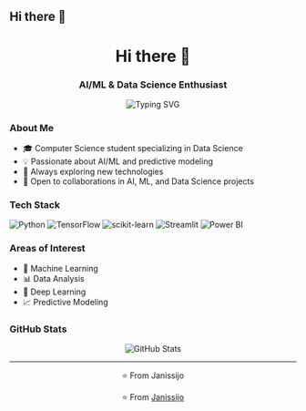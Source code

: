 ## Hi there 👋

<h1 align="center">Hi there 👋</h1>
<h3 align="center">AI/ML & Data Science Enthusiast</h3>

<p align="center">
  <img src="https://readme-typing-svg.herokuapp.com?font=Fira+Code&pause=1000&color=2C96F7&center=true&vCenter=true&width=435&lines=Data+Science+Student;Machine+Learning+Enthusiast;Python+Developer;Always+Learning" alt="Typing SVG" />
</p>

### About Me

- 🎓 Computer Science student specializing in Data Science
- 💡 Passionate about AI/ML and predictive modeling
- 🌱 Always exploring new technologies
- 👯 Open to collaborations in AI, ML, and Data Science projects

### Tech Stack

<p align="left">
<img src="https://img.shields.io/badge/Python-3776AB?style=for-the-badge&logo=python&logoColor=white" alt="Python"/>
<img src="https://img.shields.io/badge/TensorFlow-FF6F00?style=for-the-badge&logo=tensorflow&logoColor=white" alt="TensorFlow"/>
<img src="https://img.shields.io/badge/scikit--learn-F7931E?style=for-the-badge&logo=scikit-learn&logoColor=white" alt="scikit-learn"/>
<img src="https://img.shields.io/badge/Streamlit-FF4B4B?style=for-the-badge&logo=Streamlit&logoColor=white" alt="Streamlit"/>
<img src="https://img.shields.io/badge/Power_BI-F2C811?style=for-the-badge&logo=powerbi&logoColor=black" alt="Power BI"/>
</p>

### Areas of Interest

- 🤖 Machine Learning
- 📊 Data Analysis
- 🧠 Deep Learning
- 📈 Predictive Modeling

### GitHub Stats

<p align="center">
<img src="https://github-readme-stats.vercel.app/api?username=Janissijo&show_icons=true&theme=tokyonight" alt="GitHub Stats"/>
</p>

---
<p align="center">⭐️ From Janissijo</p>
<p align="center">⭐️ From <a href="https://github.com/Janissijo">Janissijo</a></p>
